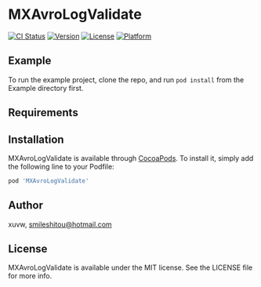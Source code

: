 # MXAvroLogValidate

[![CI Status](https://img.shields.io/travis/xuvw/MXAvroLogValidate.svg?style=flat)](https://travis-ci.org/xuvw/MXAvroLogValidate)
[![Version](https://img.shields.io/cocoapods/v/MXAvroLogValidate.svg?style=flat)](https://cocoapods.org/pods/MXAvroLogValidate)
[![License](https://img.shields.io/cocoapods/l/MXAvroLogValidate.svg?style=flat)](https://cocoapods.org/pods/MXAvroLogValidate)
[![Platform](https://img.shields.io/cocoapods/p/MXAvroLogValidate.svg?style=flat)](https://cocoapods.org/pods/MXAvroLogValidate)

## Example

To run the example project, clone the repo, and run `pod install` from the Example directory first.

## Requirements

## Installation

MXAvroLogValidate is available through [CocoaPods](https://cocoapods.org). To install
it, simply add the following line to your Podfile:

```ruby
pod 'MXAvroLogValidate'
```

## Author

xuvw, smileshitou@hotmail.com

## License

MXAvroLogValidate is available under the MIT license. See the LICENSE file for more info.

